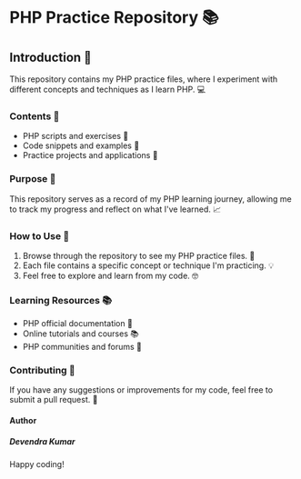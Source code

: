 # PHP Practice Repository 📚
## Introduction 🤝
This repository contains my PHP practice files, where I experiment with different concepts and techniques as I learn PHP. 💻

### Contents 📁

- PHP scripts and exercises 📝
- Code snippets and examples 📄
- Practice projects and applications 🚀

### Purpose 🎯

This repository serves as a record of my PHP learning journey, allowing me to track my progress and reflect on what I've learned. 📈

### How to Use 🤔

1. Browse through the repository to see my PHP practice files. 📂
2. Each file contains a specific concept or technique I'm practicing. 💡
3. Feel free to explore and learn from my code. 🤓

### Learning Resources 📚

- PHP official documentation 📄
- Online tutorials and courses 📚
- PHP communities and forums 👥

### Contributing 🤝

If you have any suggestions or improvements for my code, feel free to submit a pull request. 🤝

#### Author
##### Devendra Kumar
Happy coding!